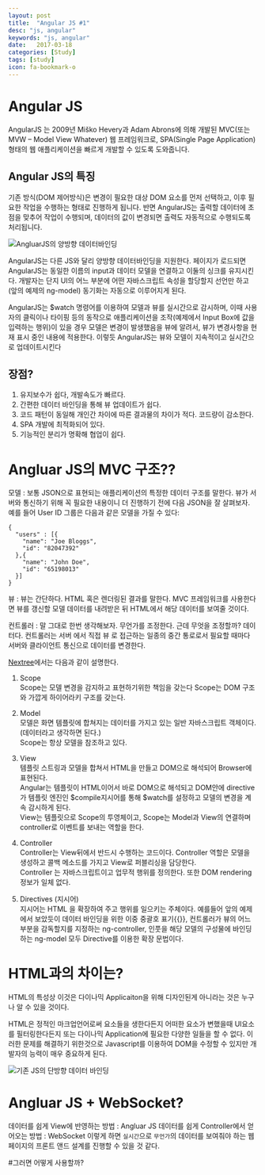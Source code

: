 ```yaml
---
layout: post
title:  "Angular JS #1"
desc: "js, angular"
keywords: "js, angular"
date:   2017-03-18
categories: [Study]
tags: [study]
icon: fa-bookmark-o
---
```


# Angular JS

AngularJS 는 2009년 Miško Hevery과 Adam Abrons에 의해 개발된 MVC(또는 MVW – Model View Whatever) 웹 프레임워크로, SPA(Single Page Application) 형태의 웹 애플리케이션을 빠르게 개발할 수 있도록 도와줍니다.

## Angular JS의 특징

기존 방식(DOM 제어방식)은 변경이 필요한 대상 DOM 요소를 먼저 선택하고, 이후 필요한 작업을 수행하는 형태로 진행하게 됩니다. 반면 AngularJS는 출력할 데이터에 초점을 맞추어 작업이 수행되며, 데이터의 값이 변경되면 출력도 자동적으로 수행되도록 처리됩니다.

![AngluarJS의 양방향 데이터바인딩](http://www.nextree.co.kr/content/images/2016/09/------angular-300x199-1.png)

AngularJS는 다른 JS와 달리 양방향 데이터바인딩을 지원한다. 페이지가 로드되면 AngularJS는 동일한 이름의 input과 데이터 모델을 연결하고 이둘의 싱크를 유지시킨다. 개발자는 단지 UI의 어느 부분에 어떤 자바스크립트 속성을 할당할지 선언만 하고(앞의 예제의 ng-model) 동기화는 자동으로 이루어지게 된다.

AngularJS는 $watch 명령어를 이용하여 모델과 뷰를 실시간으로 감시하며, 이때 사용자의 클릭이나 타이핑 등의 동작으로 애플리케이션을 조작(예제에서 Input Box에 값을 입력하는 행위)이 있을 경우 모델은 변경이 발생했음을 뷰에 알려서, 뷰가 변경사항을 현재 표시 중인 내용에 적용한다. 이렇듯 AngularJS는 뷰와 모델이 지속적이고 실시간으로 업데이트시킨다

## 장점?

1. 유지보수가 쉽다, 개발속도가 빠르다.
2. 간편한 데이터 바인딩을 통해 뷰 업데이트가 쉽다.
3. 코드 패턴이 동일해 개인간 차이에 따른 결과물의 차이가 적다. 코드량이 감소한다.
4. SPA 개발에 최적화되어 있다.
5. 기능적인 분리가 명확해 협업이 쉽다.

# Angluar JS의 MVC 구조??

모델 : 보통 JSON으로 표현되는 애플리케이션의 특정한 데이터 구조를 말한다. 뷰가 서버와 통신하기 위해 꼭 필요한 내용이니 더 진행하기 전에 다음 JSON을 잘 살펴보자. 예를 들어 User ID 그룹은 다음과 같은 모델을 가질 수 있다:

```
{
  "users" : [{
    "name": "Joe Bloggs",
    "id": "82047392"
  },{
    "name": "John Doe",
    "id": "65198013"
  }]
}
```

뷰 : 뷰는 간단하다. HTML 혹은 렌더링된 결과를 말한다. MVC 프레임워크를 사용한다면 뷰를 갱신할 모델 데이터를 내려받은 뒤 HTML에서 해당 데이터를 보여줄 것이다.

컨트롤러 : 말 그대로 한번 생각해보자. 무언가를 조정한다. 근데 무엇을 조정할까? 데이터다. 컨트롤러는 서버 에서 직접 뷰 로 접근하는 일종의 중간 통로로서 필요할 때마다 서버와 클라이언트 통신으로 데이터를 변경한다.

[Nextree](http://www.nextree.co.kr/p3241/)에서는 다음과 같이 설명한다.

1. Scope<br>
Scope는 모델 변경을 감지하고 표현하기위한 책임을 갖는다
Scope는 DOM 구조와 가깝게 하이어라키 구조를 갖는다.

2. Model<br>
모델은 화면 템플릿에 합쳐지는 데이터를 가지고 있는 일반 자바스크립트 객체이다. (데이터라고 생각하면 된다.)<br>
Scope는 항상 모델을 참조하고 있다.

3. View<br>
템플릿 스트링과 모델을 합쳐서 HTML을 만들고 DOM으로 해석되어 Browser에 표현된다.<br>
Angular는 템플릿이 HTML이어서 바로 DOM으로 해석되고 DOM안에 directive가 템플릿 엔진인 $compile지시어를 통해 $watch를 설정하고 모델의 변경을 계속 감시하게 된다.<br>
View는 템플릿으로 Scope의 투영체이고, Scope는 Model과 View의 연결하며 controller로 이벤트를 보내는 역할을 한다.

4. Controller<br>
Controller는 View뒤에서 반드시 수행하는 코드이다.
Controller 역할은 모델을 생성하고 콜백 메소드를 가지고 View로 퍼블리싱을 담당한다.<br>
Controller 는 자바스크립트이고 업무적 행위를 정의한다. 또한 DOM rendering 정보가 일체 없다.

5. Directives (지시어)<br>
지시어는 HTML 을 확장하여 주고 행위를 일으키는 주체이다.
예를들어 앞의 예제에서 보았듯이 데이터 바인딩을 위한 이중 중괄호 표기{{}}, 컨트롤러가 뷰의 어느 부분을 감독할지를 지정하는 ng-controller, 인풋을 해당 모델의 구성물에 바인딩하는 ng-model 모두 Directive를 이용한 확장 문법이다.

# HTML과의 차이는?
HTML의 특성상 이것은 다이나믹 Applicaiton을 위해 디자인된게 아니라는 것은 누구나 알 수 있을 것이다. 

HTML은 정적인 마크업언어로써 요소들을 생한다든지 어떠한 요소가 변했을때 UI요소를 필터링한다든지 또는 다이나믹 Application에 필요한 다양한 일들을 할 수 없다. 
이러한 문제를 해결하기 위한것으로 Javascript를 이용하여 DOM을 수정할 수 있지만 개발자의 능력이 매우 중요하게 된다.

![기존 JS의 단방향 데이터 바인딩](http://www.nextree.co.kr/content/images/2016/09/------other-300x201.png) 

# Angluar JS + WebSocket?
데이터를 쉽게 View에 반영하는 방법 : Angluar JS
데이터를 쉽게 Controller에서 얻어오는 방법 : WebSocket
이렇게 하면 `실시간`으로 `무언가`의 데이터를 보여줘야 하는 웹 페이지의 프론트 앤드 설계를 진행할 수 있을 것 같다. 


#그러면 어떻게 사용할까?